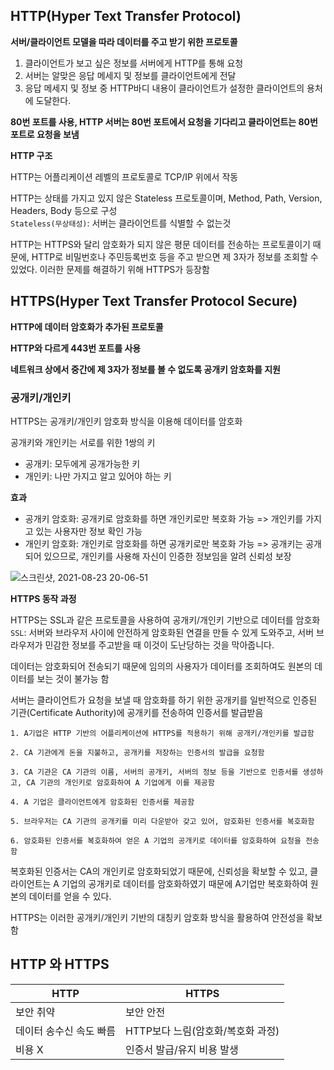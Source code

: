 ## HTTP(Hyper Text Transfer Protocol)

**서버/클라이언트 모델을 따라 데이터를 주고 받기 위한 프로토콜**

1. 클라이언트가 보고 싶은 정보를 서버에게 HTTP를 통해 요청
2. 서버는 알맞은 응답 메세지 및 정보를 클라이언트에게 전달
3. 응답 메세지 및 정보 중 HTTP바디 내용이 클라이언트가 설정한 클라이언트의 용처에 도달한다.

**80번 포트를 사용, HTTP 서버는 80번 포트에서 요청을 기다리고 클라이언트는 80번 포트로 요청을 보냄**

**HTTP 구조**

HTTP는 어플리케이션 레벨의 프로토콜로 TCP/IP 위에서 작동

HTTP는 상태를 가지고 있지 않은 Stateless 프로토콜이며, Method, Path, Version, Headers, Body 등으로 구성<br>
`Stateless(무상태성)`: 서버는 클라이언트를 식별할 수 없는것

HTTP는 HTTPS와 달리 암호화가 되지 않은 평문 데이터를 전송하는 프로토콜이기 때문에, HTTP로 비밀번호나 주민등록번호 등을 주고 받으면 제 3자가 정보를 조회할 수 있었다. 이러한 문제를 해결하기 위해 HTTPS가 등장함

## HTTPS(Hyper Text Transfer Protocol Secure)

**HTTP에 데이터 암호화가 추가된 프로토콜**

**HTTP와 다르게 443번 포트를 사용**

**네트워크 상에서 중간에 제 3자가 정보를 볼 수 없도록 공개키 암호화를 지원**

### 공개키/개인키

HTTPS는 공개키/개인키 암호화 방식을 이용해 데이터를 암호화

공개키와 개인키는 서로를 위한 1쌍의 키

- 공개키: 모두에게 공개가능한 키
- 개인키: 나만 가지고 알고 있어야 하는 키

**효과**

- 공개키 암호화: 공개키로 암호화를 하면 개인키로만 복호화 가능 => 개인키를 가지고 있는 사용자만 정보 확인 가능
- 개인키 암호화: 개인키로 암호화를 하면 공개키로만 복호화 가능 => 공개키는 공개되어 있으므로, 개인키를 사용해 자신이 인증한 정보임을 알려 신뢰성 보장

![스크린샷, 2021-08-23 20-06-51](https://user-images.githubusercontent.com/75826911/130440123-fa6cc8b3-0836-4287-b409-1de5212a3a5e.png)

**HTTPS 동작 과정**

HTTPS는 SSL과 같은 프로토콜을 사용하여 공개키/개인키 기반으로 데이터를 암호화<br>
`SSL`: 서버와 브라우저 사이에 안전하게 암호화된 연결을 만들 수 있게 도와주고, 서버 브라우저가 민감한 정보를 주고받을 때 이것이 도난당하는 것을 막아줍니다.

데이터는 암호화되어 전송되기 때문에 임의의 사용자가 데이터를 조회하여도 원본의 데이터를 보는 것이 불가능 함

서버는 클라이언트가 요청을 보낼 때 암호화를 하기 위한 공개키를 일반적으로 인증된 기관(Certificate Authority)에 공개키를 전송하여 인증서를 발급받음

    1. A기업은 HTTP 기반의 어플리케이션에 HTTPS를 적용하기 위해 공개키/개인키를 발급함

    2. CA 기관에게 돈을 지불하고, 공개키를 저장하는 인증서의 발급을 요청함

    3. CA 기관은 CA 기관의 이름, 서버의 공개키, 서버의 정보 등을 기반으로 인증서를 생성하고, CA 기관의 개인키로 암호화하여 A 기업에게 이를 제공함

    4. A 기업은 클라이언트에게 암호화된 인증서를 제공함

    5. 브라우저는 CA 기관의 공개키를 미리 다운받아 갖고 있어, 암호화된 인증서를 복호화함

    6. 암호화된 인증서를 복호화하여 얻은 A 기업의 공개키로 데이터를 암호화하여 요청을 전송함

복호화된 인증서는 CA의 개인키로 암호화되었기 때문에, 신뢰성을 확보할 수 있고, 클라이언트는 A 기업의 공개키로 데이터를 암호화하였기 때문에 A기업만 복호화하여 원본의 데이터를 얻을 수 있다.

HTTPS는 이러한 공개키/개인키 기반의 대칭키 암호화 방식을 활용하여 안전성을 확보함

## HTTP 와 HTTPS

| HTTP                    | HTTPS                             |
| ----------------------- | --------------------------------- |
| 보안 취약               | 보안 안전                         |
| 데이터 송수신 속도 빠름 | HTTP보다 느림(암호화/복호화 과정) |
| 비용 X                  | 인증서 발급/유지 비용 발생        |
